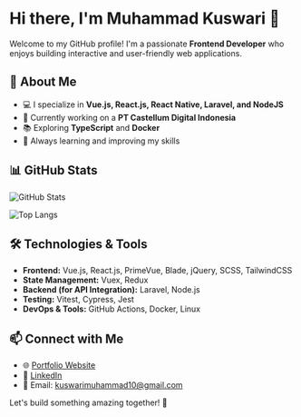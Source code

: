 # Hi there, I'm Muhammad Kuswari 👋

Welcome to my GitHub profile! I'm a passionate **Frontend Developer** who enjoys building interactive and user-friendly web applications.

## 🚀 About Me
- 💻 I specialize in **Vue.js, React.js, React Native, Laravel, and NodeJS**
- 🎯 Currently working on a **PT Castellum Digital Indonesia**
- 📚 Exploring **TypeScript** and **Docker**
- 🌱 Always learning and improving my skills

## 📊 GitHub Stats
![GitHub Stats](https://github-readme-stats.vercel.app/api?username=muhammadkuswari&show_icons=true&theme=radical)

![Top Langs](https://github-readme-stats.vercel.app/api/top-langs/?username=muhammadkuswari&layout=compact&theme=radical)

## 🛠️ Technologies & Tools
- **Frontend:** Vue.js, React.js, PrimeVue, Blade, jQuery, SCSS, TailwindCSS
- **State Management:** Vuex, Redux
- **Backend (for API Integration):** Laravel, Node.js
- **Testing:** Vitest, Cypress, Jest
- **DevOps & Tools:** GitHub Actions, Docker, Linux

## 📫 Connect with Me
- 🌐 [Portfolio Website](https://realkuswari.dev)
- 💼 [LinkedIn](https://www.linkedin.com/in/muhammad-kuswari)
- 📧 Email: kuswarimuhammad10@gmail.com

Let's build something amazing together! 🚀


